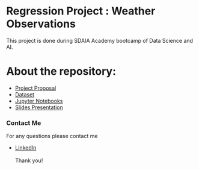# Regression Project : Weather Observations
This project is done during SDAIA Academy bootcamp of Data Science and AI.


# About the repository:
- [Project Proposal](https://github.com/Mashael999/Weather-Observations-Regression-Project/tree/main/Proposal)
- [Dataset](https://github.com/Mashael999/Weather-Observations-Regression-Project/tree/main/Dataset)
- [Jupyter Notebooks](https://github.com/Mashael999/Weather-Observations-Regression-Project/tree/main/Code)
- [Slides Presentation](https://github.com/Mashael999/Weather-Observations-Regression-Project/tree/main/Presentation)

### Contact Me
For any questions please contact me <br/>
- [LinkedIn](https://www.linkedin.com/in/mashael-a-56b884220/)
<br/><br/>
Thank you!
